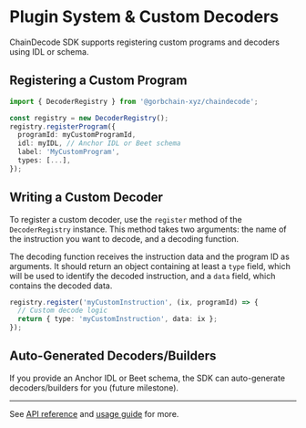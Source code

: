 # Plugin System & Custom Decoders

ChainDecode SDK supports registering custom programs and decoders using IDL or schema.

## Registering a Custom Program

```ts
import { DecoderRegistry } from '@gorbchain-xyz/chaindecode';

const registry = new DecoderRegistry();
registry.registerProgram({
  programId: myCustomProgramId,
  idl: myIDL, // Anchor IDL or Beet schema
  label: 'MyCustomProgram',
  types: [...],
});
```

## Writing a Custom Decoder

To register a custom decoder, use the `register` method of the `DecoderRegistry` instance. This method takes two arguments: the name of the instruction you want to decode, and a decoding function.

The decoding function receives the instruction data and the program ID as arguments. It should return an object containing at least a `type` field, which will be used to identify the decoded instruction, and a `data` field, which contains the decoded data.

```ts
registry.register('myCustomInstruction', (ix, programId) => {
  // Custom decode logic
  return { type: 'myCustomInstruction', data: ix };
});
```

## Auto-Generated Decoders/Builders

If you provide an Anchor IDL or Beet schema, the SDK can auto-generate decoders/builders for you (future milestone).

---

See [API reference](./api.md) and [usage guide](./usage.md) for more.
